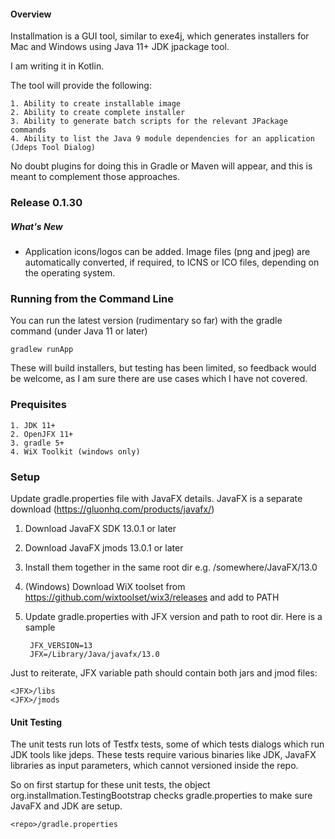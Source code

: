 #### Overview

Installmation is a GUI tool, similar to exe4j, which generates installers for Mac and Windows using Java 11+ JDK jpackage tool.

I am writing it in Kotlin.

The tool will provide the following:
    
    1. Ability to create installable image 
    2. Ability to create complete installer
    3. Ability to generate batch scripts for the relevant JPackage commands
    4. Ability to list the Java 9 module dependencies for an application (Jdeps Tool Dialog)
    
No doubt plugins for doing this in Gradle or Maven will appear, and this is meant 
to complement those approaches.

### Release 0.1.30 ###

##### What's New

* Application icons/logos can be added. Image files (png and jpeg) are automatically converted, if required, to ICNS or ICO files, 
depending on the operating system.


### Running from the Command Line
You can run the latest version (rudimentary so far) with the gradle command (under Java 11 or later)
 
    gradlew runApp

These will build installers, but testing has been limited, so feedback would be welcome, as I am sure there 
are use cases which I have not covered.

### Prequisites

    1. JDK 11+
    2. OpenJFX 11+
    3. gradle 5+
    4. WiX Toolkit (windows only)


### Setup

Update gradle.properties file with JavaFX details. JavaFX is a separate download (https://gluonhq.com/products/javafx/)

1. Download JavaFX SDK 13.0.1 or later
2. Download JavaFX jmods 13.0.1 or later
3. Install them together in the same root dir e.g. /somewhere/JavaFX/13.0
4. (Windows) Download WiX toolset from https://github.com/wixtoolset/wix3/releases and add to PATH
5. Update gradle.properties with JFX version and path to root dir. Here is a sample

        JFX_VERSION=13
        JFX=/Library/Java/javafx/13.0


Just to reiterate, JFX variable path should contain both jars and jmod files:

    <JFX>/libs
    <JFX>/jmods

#### Unit Testing
The unit tests run lots of Testfx tests, some of which tests dialogs which run JDK tools like jdeps. These tests require various binaries
like JDK, JavaFX libraries as input parameters, which cannot versioned inside the repo. 

So on first startup for these unit tests, the object org.installmation.TestingBootstrap checks gradle.properties
to make sure JavaFX and JDK are setup.
 
    <repo>/gradle.properties



